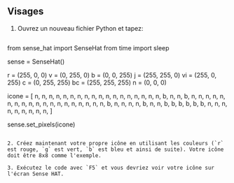 ## Visages

1. Ouvrez un nouveau fichier Python et tapez:
    
    ```python
from sense_hat import SenseHat
from time import sleep

sense = SenseHat()

r = (255, 0, 0)
v = (0, 255, 0)
b = (0, 0, 255)
j = (255, 255, 0)
vi = (255, 0, 255)
c = (0, 255, 255)
bc = (255, 255, 255)
n = (0, 0, 0)

icone = [
    n, n, n, n, n, n, n, n,
    n, n, n, n, n, n, n, n,
    n, n, b, n, n, b, n, n,
    n, n, n, n, n, n, n, n,
    n, n, n, n, n, n, n, n,
    n, b, n, n, n, n, b, n,
    n, b, b, b, b, b, b, n,
    n, n, n, n, n, n, n, n,
]

sense.set_pixels(icone)
```

2. Créez maintenant votre propre icône en utilisant les couleurs (`r` est rouge, `g` est vert, `b` est bleu et ainsi de suite). Votre icône doit être 8x8 comme l'exemple.

3. Exécutez le code avec `F5` et vous devriez voir votre icône sur l'écran Sense HAT.
